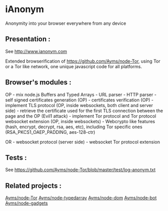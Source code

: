 iAnonym
===

Anonymity into your browser everywhere from any device

## Presentation :

See http://www.ianonym.com

Extended browserification of https://github.com/Ayms/node-Tor, using Tor or a Tor like network, one unique javascript code for all platforms.

## Browser's modules :

OP
	- mix node.js Buffers and Typed Arrays
    - URL parser
    - HTTP parser
    - self signed certificates generation (OP)
    - certificates verification (OP)
    - implement TLS protocol (OP, inside websockets, both client and server side)
    - retrieve the certificate used for the first TLS connection between the page and the OP (Evil1 attack)
    - implement Tor protocol and Tor protocol websocket extension (OP, inside websockets)
    - Webcrypto like features (hash, encrypt, decrypt, rsa, aes, etc), including Tor specific ones (RSA_PKCS1_OAEP_PADDING, aes-128-ctr)

OR
	- websocket protocol (server side)
	- websocket Tor protocol extension
	
## Tests :

See https://github.com/Ayms/node-Tor/blob/master/test/log-anonym.txt
	
## Related projects :

[Ayms/node-Tor](https://github.com/Ayms/node-Tor)
[Ayms/node-typedarray](https://github.com/Ayms/node-typedarray)
[Ayms/node-dom](https://github.com/Ayms/node-dom)
[Ayms/node-bot](https://github.com/Ayms/node-bot)
[Ayms/node-gadgets](https://github.com/Ayms/node-gadgets)
